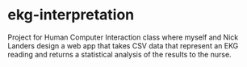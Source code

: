 # ekg-interpretation
Project for Human Computer Interaction class where myself and Nick Landers design a web app that takes CSV data that represent an EKG reading and returns a statistical analysis of the results to the nurse.
